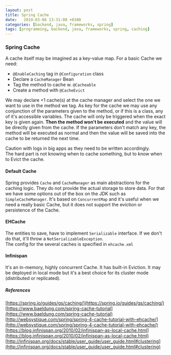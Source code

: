 ```yaml
---
layout: post
title: Spring Cache
date:   2019-03-06 13:31:00 +0100
categories: [backend, java, frameworks, spring]
tags: [programming, backend, java, frameworks, spring, caching]
---
```


### Spring Cache  
A cache itself may be imagined as a key-value map. For a basic Cache we need:  
* `@EnableCaching` tag in `@Configuration` class  
* Declare a `CacheManager` Bean  
* Tag the method to cache w. `@Cacheable`   
* Create a method with `@CacheEvict`

We may declare +1 cache(s) at the cache manager and select the one we want to use in the method we tag. As key for the cache we may use any conjunction of the parameters given to the method, or if this is a class, any of it's accessible variables. The cache will only be triggered when the exact key is given again. **Then the method won't be executed** and the value will be directly given from the cache. If the parameters don't match any key, the method will be executed as normal and then the value will be saved into the cache to be returned the next time.  

Caution with logs in big apps as they need to be written accordingly.  
The hard part is not knowing when to cache something, but to know when to Evict the cache.  
<!--more-->
#### Default Cache  
Spring provides `Cache` and `CacheManager` as main abstractions for the caching logic. They do not provide the actual storage to store data. For that we have some options out of the box on the JDK such as `SimpleCacheManager`. It's based on `ConcurrentMap` and it's useful when we need a really basic Cache, but it does not support the eviction or persistence of the Cache.  

#### EHCache
The entities to save, have to implement `Serializable` interface. If we don't do that, it'll throw a `NotSerializableException`.  
The config for the several caches is specified in `ehcache.xml`

#### Infinispan  
It's an in-memory, highly concurrent Cache. It has built-in Eviction. It may be deployed in local mode but it's a best choice for its cluster mode (distributed or replicated).

##### References
[https://spring.io/guides/gs/caching/](https://spring.io/guides/gs/caching/)  
[https://www.baeldung.com/spring-cache-tutorial](https://www.baeldung.com/spring-cache-tutorial)  
[http://websystique.com/spring/spring-4-cache-tutorial-with-ehcache/](http://websystique.com/spring/spring-4-cache-tutorial-with-ehcache/)  
[https://blog.infinispan.org/2010/02/infinispan-as-local-cache.html](https://blog.infinispan.org/2010/02/infinispan-as-local-cache.html)  
[http://infinispan.org/docs/stable/user_guide/user_guide.html#clustering](http://infinispan.org/docs/stable/user_guide/user_guide.html#clustering)
